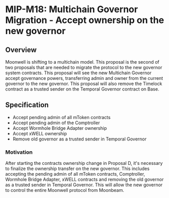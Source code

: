 # MIP-M18: Multichain Governor Migration - Accept ownership on the new governor

## Overview

Moonwell is shifting to a multichain model. This proposal is the second of two
proposals that are needed to migrate the protocol to the new governor system
contracts. This proposal will see the new Multichain Governor accept governance
powers, transferring admin and owner from the current governor to the new
governor. This proposal will also remove the Timelock contract as a trusted
sender on the Temporal Governor contract on Base.

## Specification

- Accept pending admin of all mToken contracts
- Accept pending admin of the Comptroller
- Accept Wormhole Bridge Adapter ownership
- Accept xWELL ownership
- Remove old governor as a trusted sender in Temporal Governor

### Motivation

After starting the contracts ownership change in Proposal D, it's necessary to
finalize the ownership transfer on the new governor. This includes accepting the
pending admin of all mToken contracts, Comptroller, Wormhole Bridge Adapter,
xWELL contracts and removing the old governor as a trusted sender in Temporal
Governor. This will allow the new governor to control the entire Moonwell
protocol from Moonbeam.
